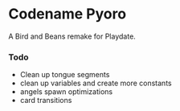 
# Codename Pyoro

A Bird and Beans remake for Playdate.

### Todo

- Clean up tongue segments
- clean up variables and create more constants
- angels spawn optimizations
- card transitions